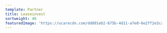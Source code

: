 ```yaml
---
template: Partner
title: Leaseinvest
sortweight: 40
featuredImage: 'https://ucarecdn.com/dd801eb2-675b-4d11-a7e0-6e2ff2e3ca01/'
---
```


